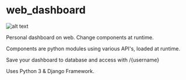 # web_dashboard
![alt text](http://github.com/erincar/web_dashboard/Screenshot.png)

Personal dashboard on web. Change components at runtime.

Components are python modules using various API's, loaded at runtime.

Save your dashboard to database and access with /{username}

Uses Python 3 & Django Framework.
